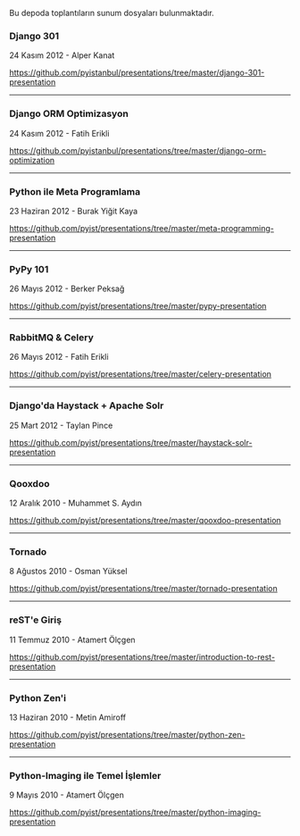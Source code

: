 Bu depoda toplantıların sunum dosyaları bulunmaktadır.


### Django 301

24 Kasım 2012 - Alper Kanat

<https://github.com/pyistanbul/presentations/tree/master/django-301-presentation>

------------------------------------

### Django ORM Optimizasyon

24 Kasım 2012 - Fatih Erikli

<https://github.com/pyistanbul/presentations/tree/master/django-orm-optimization>

------------------------------------

### Python ile Meta Programlama

23 Haziran 2012 - Burak Yiğit Kaya

<https://github.com/pyist/presentations/tree/master/meta-programming-presentation>

------------------------------------

### PyPy 101

26 Mayıs 2012 - Berker Peksağ

<https://github.com/pyist/presentations/tree/master/pypy-presentation>

------------------------------------

### RabbitMQ & Celery

26 Mayıs 2012 - Fatih Erikli

<https://github.com/pyist/presentations/tree/master/celery-presentation>

------------------------------------

### Django'da Haystack + Apache Solr

25 Mart 2012 - Taylan Pince

<https://github.com/pyist/presentations/tree/master/haystack-solr-presentation>

------------------------------------

### Qooxdoo

12 Aralık 2010 - Muhammet S. Aydın

<https://github.com/pyist/presentations/tree/master/qooxdoo-presentation>

------------------------------------

### Tornado

8 Ağustos 2010 - Osman Yüksel

<https://github.com/pyist/presentations/tree/master/tornado-presentation>

------------------------------------

### reST'e Giriş

11 Temmuz 2010 - Atamert Ölçgen

<https://github.com/pyist/presentations/tree/master/introduction-to-rest-presentation>

------------------------------------

### Python Zen'i

13 Haziran 2010 - Metin Amiroff

<https://github.com/pyist/presentations/tree/master/python-zen-presentation>

------------------------------------

### Python-Imaging ile Temel İşlemler

9 Mayıs 2010 - Atamert Ölçgen

<https://github.com/pyist/presentations/tree/master/python-imaging-presentation>
